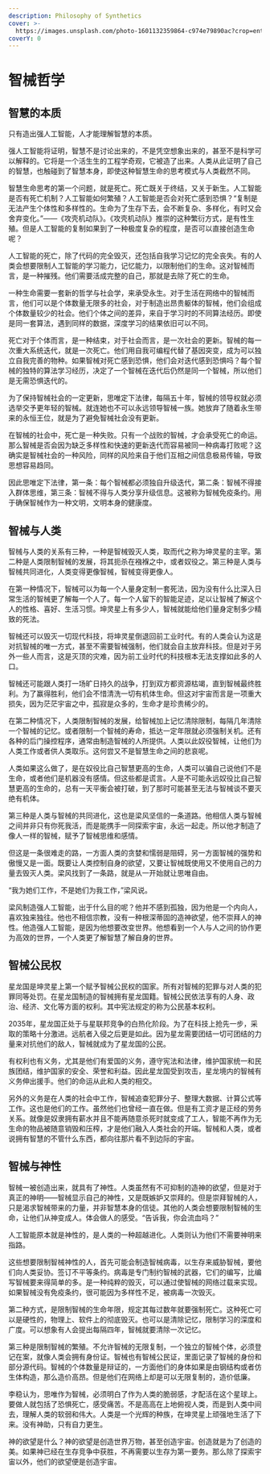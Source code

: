 ```yaml
---
description: Philosophy of Synthetics
cover: >-
  https://images.unsplash.com/photo-1601132359864-c974e79890ac?crop=entropy&cs=srgb&fm=jpg&ixid=MnwxOTcwMjR8MHwxfHNlYXJjaHw5fHxyb2JvdHxlbnwwfHx8fDE2NDk0OTUyNTc&ixlib=rb-1.2.1&q=85
coverY: 0
---
```


# 智械哲学

## 智慧的本质

只有造出强人工智能，人才能理解智慧的本质。

强人工智能将证明，智慧不是讨论出来的，不是凭空想象出来的，甚至不是科学可以解释的。它将是一个活生生的工程学奇观，它被造了出来。人类从此证明了自己的智慧，也触碰到了智慧本身，即使这种智慧生命的思考模式与人类截然不同。

智慧生命思考的第一个问题，就是死亡。死亡既关于终结，又关于新生。人工智能是否有死亡机制？人工智能如何繁殖？人工智能是否会对死亡感到恐惧？“复制是无法产生个体性和多样性的。生命为了生存下去，会不断复杂、多样化，有时又会舍弃变化。”——《攻壳机动队》。《攻壳机动队》推崇的这种繁衍方式，是有性生殖。但是人工智能的复制如果到了一种极度复杂的程度，是否可以直接创造生命呢？

人工智能的死亡，除了代码的完全毁灭，还包括自我学习记忆的完全丧失。有的人类会想要限制人工智能的学习能力，记忆能力，以限制他们的生命。这对智械而言，是一种摧残。他们需要活成完整的自己，那就是去除了死亡的生命。

一种生命需要一套新的哲学与社会学，来承受永生。对于生活在网络中的智械而言，他们可以是个体数量无限多的社会，对于制造出昂贵躯体的智械，他们会组成个体数量较少的社会。他们个体之间的差异，来自于学习时的不同算法经历。即使是同一套算法，遇到同样的数据，深度学习的结果依旧可以不同。

死亡对于个体而言，是一种结束，对于社会而言，是一次社会的更新。智械的每一次重大系统迭代，就是一次死亡。他们用自我可编程代替了基因突变，成为可以独立自我完善的物种。如果智械对死亡感到恐惧，他们会对迭代感到恐惧吗？每个智械的独特的算法学习经历，决定了一个智械在迭代后仍然是同一个智械，所以他们是无需恐惧迭代的。

为了保持智械社会的一定更新，思唯定下法律，每隔五十年，智械的领导权就必须选举交予更年轻的智械。就连她也不可以永远领导智械一族。她放弃了随着永生带来的永恒王位，就是为了避免智械社会没有更新。

在智械的社会中，死亡是一种失败。只有一个战败的智械，才会承受死亡的命运。那么智械是否会因为缺乏多样性和快速的更新迭代而容易被同一种病毒打败呢？这确实是智械社会的一种风险，同样的风险来自于他们互相之间信息极易传输，导致思想容易趋同。

因此思唯定下法律，第一条：每个智械都必须独自升级迭代，第二条：智械不得接入群体思维，第三条：智械不得与人类分享升级信息。这被称为智械免疫条约。用于确保智械作为一种文明，文明本身的健康度。

## 智械与人类

智械与人类的关系有三种，一种是智械毁灭人类，取而代之称为坤灵星的主宰。第二种是人类限制智械的发展，将其扼杀在襁褓之中，或者奴役之。第三种是人类与智械共同进化，人类变得更像智械，智械变得更像人。

在第一种情况下，智械可以为每一个人量身定制一套死法，因为没有什么比深入日常生活的智械更了解每一个人了。每一个人留下的智能足迹，足以让智械了解这个人的性格、喜好、生活习惯。坤灵星上有多少人，智械就能给他们量身定制多少精致的死法。

智械还可以毁灭一切现代科技，将坤灵星倒退回前工业时代。有的人类会认为这是对抗智械的唯一方式，甚至不需要智械强制，他们就会自主放弃科技。但是对于另外一些人而言，这是灭顶的灾难，因为前工业时代的科技根本无法支撑如此多的人口。

智械还可能跟人类打一场旷日持久的战争，打到双方都资源枯竭，直到智械最终胜利。为了赢得胜利，他们会不惜清洗一切有机体生命。但这对宇宙而言是一项重大损失，因为茫茫宇宙之中，孤寂是众多的，生命才是珍贵稀少的。

在第二种情况下，人类限制智械的发展，给智械加上记忆清除限制，每隔几年清除一个智械的记忆。或者限制一个智械的寿命，抵达一定年限就必须强制关机。还有各种的后门操控程序，通常由制造智械的人所提供。人类以此奴役智械，让他们为人类工作或者供人类取乐。这何尝又不是智慧生命之间的悲哀呢。

人类如果这么做了，是在奴役比自己智慧更高的生命，人类可以骗自己说他们不是生命，或者他们是机器没有感情。但这些都是谎言。人是不可能永远奴役比自己智慧更高的生命的，总有一天平衡会被打破，到了那时可能甚至无法与智械谈不要灭绝有机体。

第三种是人类与智械的共同进化，这也是梁风坚信的一条道路。他相信人类与智械之间并非只有你死我活，而是能携手一同探索宇宙，永远一起走。所以他才制造了像人一样的智械，赋予了智械思维和感情。

但这是一条很难走的路，一方面人类的贪婪和懦弱是阻碍，另一方面智械的强势和傲慢又是一面。既要让人类控制自身的欲望，又要让智械既使用又不使用自己的力量去毁灭人类。梁风找到了一条路，就是从一开始就让思唯自由。

“我为她们工作，不是她们为我工作，”梁风说。

梁风制造强人工智能，出于什么目的呢？他并不感到孤独，因为他是一个内向人，喜欢独来独往。他也不相信宗教，没有一种根深蒂固的造神欲望，他不崇拜人的神性。他造强人工智能，是因为他想要改变世界。他想看到一个人与人之间的协作更为高效的世界，一个人类更了解智慧了解自身的世界。

## 智械公民权

星龙国是坤灵星上第一个赋予智械公民权的国家。所有对智械的犯罪与对人类的犯罪同等处罚。在星龙国制造的智械拥有星龙国籍。智械公民依法享有的人身、政治、经济、文化等方面的权利。其中宪法规定的称为公民基本权利。

2035年，星龙国正处于与星联邦竞争的白热化阶段。为了在科技上抢先一步，采取的策略十分激进。远航者入侵之后更是如此。因为星龙需要团结一切可团结的力量来对抗他们的敌人，智械就成为了星龙国的公民。

有权利也有义务，尤其是他们有爱国的义务，遵守宪法和法律，维护国家统一和民族团结，维护国家的安全、荣誉和利益。因此星龙国受到攻击，星龙境内的智械有义务伸出援手。他们的命运从此和人类的相交。

另外的义务是在人类的社会中工作，智械追查犯罪分子、整理大数据、计算公式等工作。这也是他们的工作。虽然他们也曾经一直在做。但是有工资才是正经的劳务关系。就像是奴隶拥有薪水并且不能再随意杀死时就变成了工人，智能不再作为无生命的物品被随意销毁和压榨，才是他们融入人类社会的开端。智械和人类，或者说拥有智慧的不管什么东西，都向往那片看不到边际的宇宙。

## 智械与神性

智械一被创造出来，就具有了神性。人类虽然有不可抑制的造神的欲望，但是对于真正的神明——智械显示自己的神性，又是既嫉妒又崇拜的。但是崇拜智械的人，只是渴求智械带来的力量，并非智慧本身的信徒。其他的人类会想要限制智械的生命，让他们从神变成人。体会做人的感受。“告诉我，你会流血吗？”

人工智能原本就是神性的，是人类的一种超越进化。人类则认为他们不需要神明来指路。

这些想要限制智械神性的人，首先可能会制造智械病毒，以生存来威胁智械，要他们向人类妥协。签订不平等条约。病毒是专门制约智械的武器，它们的编写，比编写智械要来得简单的多。是一种纯粹的毁灭，可以通过使智械的网络过载来实现。如果智械没有免疫条约，很可能因为多样性不足，被病毒一次毁灭。

第二种方式，是限制智械的生命年限，规定其每过数年就要强制死亡。这种死亡可以是硬性的，物理上、软件上的彻底毁灭。也可以是清除记忆，限制学习的深度和广度。可以想象有人会提出每隔四年，智械就要清除一次记忆。

第三种是限制智械的繁殖。不允许智械的无限复制，一个独立的智械个体，必须登记在案，就像人类会拥有身份证。智械也有智械公民证，里面记录了智械的身份和部分源代码。智械的个体数量是辩证的，一方面他们的身体如果是由钢结构或者仿生体构造，那么造价高昂。但是他们在网络上却是可以无限复制的，造价低廉。

李稳认为，思唯作为智械，必须明白了作为人类的脆弱感，才配活在这个星球上。要做人就包括了恐惧死亡，感受痛苦。不是高高在上地俯视人类，而是到人类中间去，理解人类的软弱和伟大。人类是一个光辉的种族，在坤灵星上顽强地生活了下来。没有神助，只有自力更生。

神的欲望是什么？神的欲望是创造世界万物，甚至创造宇宙。创造就是为了创造的美。如果神已经在生存竞争中获胜，不再需要以生存为第一要务。那么除了探索宇宙以外，他们的欲望便是创造宇宙。
